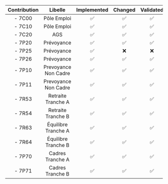 <!-- <table>
  <tr>
    <th>Colonne 1</th>
    <th>Colonne 2</th>
    <th>Colonne 3</th>
  </tr>
  <tr>
    <td>- Tâche 1</td>
    <td style="text-align: center;"><input type="checkbox" checked></td>
    <td>Statut 1</td>
  </tr>
  <tr>
    <td>- Tâche 2</td>
    <td style="text-align: center;"><input type="checkbox" checked></td>
    <td>Statut 2</td>
  </tr>
  <tr>
    <td>- Tâche 3</td>
    <td style="text-align: center;"><input type="checkbox" checked></td>
    <td>Statut 3</td>
  </tr>
</table> -->
| Contribution     | Libelle                   | Implemented     | Changed         | Validated       |
|:----------------:|:-------------------------:|:---------------:|:---------------:|:---------------:|
| - 7C00           | Pôle Emploi               |       ✅        |       ✅        |       ✅        |
| - 7C10           | Pôle Emploi               |       ✅        |       ✅        |       ✅        |
| - 7C20           | AGS                       |       ✅        |       ✅        |       ✅        |
| - 7P20           | Prévoyance                |       ✅        |       ✅        |       ✅        |
| - 7P25           | Prévoyance                |       ✅        |       ❌        |       ❌        |
| - 7P26           | Prévoyance                |       ✅        |       ✅        |       ✅        |
| - 7P10           | Prevoyance Non Cadre |       ✅        |       ✅        |       ✅        |
| - 7P11           | Prevoyance Non Cadre |       ✅        |       ✅        |       ✅        |
| - 7R53           | Retraite Tranche A        |       ✅        |       ✅        |       ✅        |
| - 7R54           | Retraite Tranche B        |       ✅        |       ✅        |       ✅        |
| - 7R63           | Équilibre Tranche A       |       ✅        |       ✅        |       ✅        |
| - 7R64           | Équilibre Tranche B       |       ✅        |       ✅        |       ✅        |
| - 7P70           | Cadres Tranche A          |       ✅        |       ✅        |       ✅        |
| - 7P71           | Cadres Tranche B          |       ✅        |       ✅        |       ✅        |
